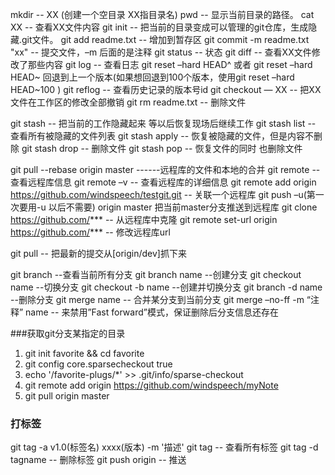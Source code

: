 mkdir -- XX (创建一个空目录 XX指目录名)
pwd -- 显示当前目录的路径。
cat XX -- 查看XX文件内容
git init -- 把当前的目录变成可以管理的git仓库，生成隐藏.git文件。
git add readme.txt -- 增加到暂存区
git commit -m readme.txt "xx" -- 提交文件，–m 后面的是注释
git status -- 状态
git diff -- 查看XX文件修改了那些内容
git log -- 查看日志
git reset  –hard HEAD^ 或者 git reset  –hard HEAD~ 回退到上一个版本(如果想回退到100个版本，使用git reset –hard HEAD~100 )
git reflog -- 查看历史记录的版本号id
git checkout — XX -- 把XX文件在工作区的修改全部撤销
git rm readme.txt -- 删除文件

git stash -- 把当前的工作隐藏起来 等以后恢复现场后继续工作
git stash list -- 查看所有被隐藏的文件列表
git stash apply -- 恢复被隐藏的文件，但是内容不删除
git stash drop -- 删除文件
git stash pop -- 恢复文件的同时 也删除文件

git pull --rebase origin master   ------远程库的文件和本地的合并
git remote -- 查看远程库信息
git remote –v -- 查看远程库的详细信息
git remote add origin https://github.com/windspeech/testgit.git -- 关联一个远程库
git push –u(第一次要用-u 以后不需要) origin master 把当前master分支推送到远程库
git clone https://github.com/*** -- 从远程库中克隆
git remote set-url origin https://github.com/*** -- 修改远程库url

git pull -- 把最新的提交从[origin/dev]抓下来

git branch --查看当前所有分支
git branch name --创建分支
git checkout name --切换分支
git checkout -b name --创建并切换分支
git branch -d name --删除分支
git merge name -- 合并某分支到当前分支
git merge –no-ff  -m “注释” name -- 来禁用”Fast forward”模式，保证删除后分支信息还存在

###获取git分支某指定的目录
1. git init favorite && cd favorite
2. git config core.sparsecheckout true
3. echo '/favorite-plugs/*' >> .git/info/sparse-checkout
4. git remote add origin https://github.com/windspeech/myNote
5. git pull origin master

### 打标签
git tag -a v1.0(标签名) xxxx(版本) -m '描述'
git tag -- 查看所有标签
git tag -d tagname -- 删除标签
git push origin <tagname> -- 推送